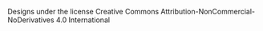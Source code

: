 Designs under the license Creative Commons Attribution-NonCommercial-NoDerivatives 4.0 International
